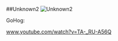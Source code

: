 ##Unknown2
![Unknown2](http://i.imgur.com/sVTCeK9.jpg)

GoHog:

www.youtube.com/watch?v=TA-_RU-A56Q
